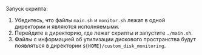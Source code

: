 Запуск скрипта:

1. Убедитесь, что файлы `main.sh` и `monitor.sh`
лежат в одной директории и являются исполняемыми.
2. Перейдите в директорию, где лежат скрипты и запустите `./main.sh`.
3. Файлы с информацией об утилизации дискового пространства 
будут появляться в директории `${HOME}/custom_disk_monitoring`.